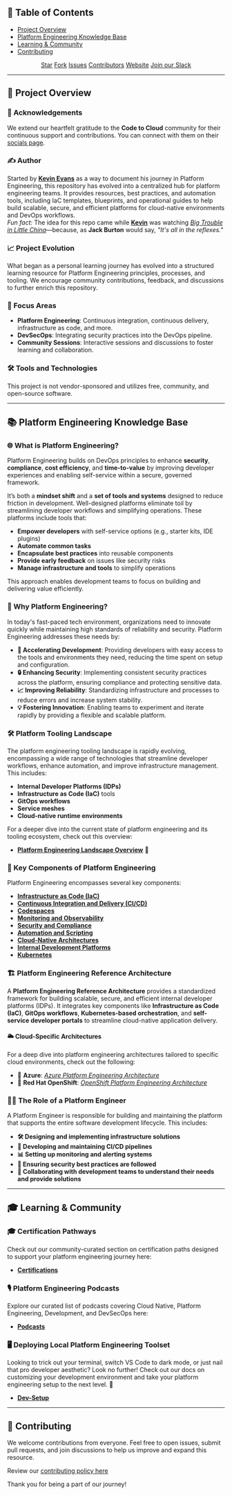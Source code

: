 ## 📑 Table of Contents
- [Project Overview](#project-overview)
- [Platform Engineering Knowledge Base](#platform-engineering-knowledge-base)
- [Learning & Community](#learning--community)
- [Contributing](#contributing)

<div align="center" style="margin: 1em 0;">
  <a class="github-button" href="https://github.com/codetocloudinc/platform-engineering-hub" data-icon="octicon-star" data-size="default" data-show-count="true" aria-label="Star codetocloudinc/platform-engineering-hub on GitHub">Star</a>
  <a class="github-button" href="https://github.com/codetocloudinc/platform-engineering-hub/fork" data-size="default" data-icon="octicon-repo-forked" data-show-count="true" aria-label="Fork codetocloudinc/platform-engineering-hub on GitHub">Fork</a>
  <a class="github-button" href="https://github.com/codetocloudinc/platform-engineering-hub/issues" data-size="default" data-icon="octicon-issue-opened" data-show-count="true" aria-label="Issues for codetocloudinc/platform-engineering-hub on GitHub">Issues</a>
  <a class="github-button" href="https://github.com/codetocloudinc/platform-engineering-hub/graphs/contributors" data-size="default" data-icon="octicon-organization" aria-label="Contributors to codetocloudinc/platform-engineering-hub on GitHub">Contributors</a>
  <a class="github-button" href="https://www.codetocloud.io" data-size="default" aria-label="Website">Website</a>
  <a class="github-button" href="https://www.codetocloud.io/joinus" data-size="default" aria-label="Join our Slack">Join our Slack</a>
</div>

---
## 🏢 Project Overview

### 🎉 Acknowledgements
We extend our heartfelt gratitude to the **Code to Cloud** community for their continuous support and contributions. You can connect with them on their [socials page](https://connect.codetocloud.io).

### ✍️ Author
Started by **[Kevin Evans](https://linktr.ee/bash.sh)** as a way to document his journey in Platform Engineering, this repository has evolved into a centralized hub for platform engineering teams. It provides resources, best practices, and automation tools, including IaC templates, blueprints, and operational guides to help build scalable, secure, and efficient platforms for cloud-native environments and DevOps workflows.  
*Fun fact:* The idea for this repo came while **[Kevin](https://linktr.ee/bash.sh)** was watching *[Big Trouble in Little China](https://www.imdb.com/title/tt0090728/)*—because, as **Jack Burton** would say, *"It's all in the reflexes."*  

### 📈 Project Evolution
What began as a personal learning journey has evolved into a structured learning resource for Platform Engineering principles, processes, and tooling. We encourage community contributions, feedback, and discussions to further enrich this repository.

### 🚀 Focus Areas
- **Platform Engineering**: Continuous integration, continuous delivery, infrastructure as code, and more.
- **DevSecOps**: Integrating security practices into the DevOps pipeline.
- **Community Sessions**: Interactive sessions and discussions to foster learning and collaboration.

### 🛠️ Tools and Technologies
This project is not vendor-sponsored and utilizes free, community, and open-source software.

---

## 📚 Platform Engineering Knowledge Base

### 🌐 What is Platform Engineering?
Platform Engineering builds on DevOps principles to enhance **security**, **compliance**, **cost efficiency**, and **time-to-value** by improving developer experiences and enabling self-service within a secure, governed framework.

It’s both a **mindset shift** and a **set of tools and systems** designed to reduce friction in development. Well-designed platforms eliminate toil by streamlining developer workflows and simplifying operations. These platforms include tools that:
- **Empower developers** with self-service options (e.g., starter kits, IDE plugins)  
- **Automate common tasks**  
- **Encapsulate best practices** into reusable components  
- **Provide early feedback** on issues like security risks  
- **Manage infrastructure and tools** to simplify operations  

This approach enables development teams to focus on building and delivering value efficiently.

### 🚀 Why Platform Engineering?
In today's fast-paced tech environment, organizations need to innovate quickly while maintaining high standards of reliability and security. Platform Engineering addresses these needs by:
- **🚀 Accelerating Development**: Providing developers with easy access to the tools and environments they need, reducing the time spent on setup and configuration.
- **🔒 Enhancing Security**: Implementing consistent security practices across the platform, ensuring compliance and protecting sensitive data.
- **📈 Improving Reliability**: Standardizing infrastructure and processes to reduce errors and increase system stability.
- **💡 Fostering Innovation**: Enabling teams to experiment and iterate rapidly by providing a flexible and scalable platform.

### 🛠️ Platform Tooling Landscape
The platform engineering tooling landscape is rapidly evolving, encompassing a wide range of technologies that streamline developer workflows, enhance automation, and improve infrastructure management. This includes:
- **Internal Developer Platforms (IDPs)**  
- **Infrastructure as Code (IaC)** tools  
- **GitOps workflows**  
- **Service meshes**  
- **Cloud-native runtime environments**  

For a deeper dive into the current state of platform engineering and its tooling ecosystem, check out this overview:  
- **[Platform Engineering Landscape Overview](docs/platform_engineering_landscape.md)** 🚀

### 🔑 Key Components of Platform Engineering
Platform Engineering encompasses several key components:
- **[Infrastructure as Code (IaC)](docs/iac.md)**
- **[Continuous Integration and Delivery (CI/CD)](docs/ci_cd.md)**
- **[Codespaces](docs/codespaces.md)**
- **[Monitoring and Observability](docs/monitoring.md)**
- **[Security and Compliance](docs/security.md)**
- **[Automation and Scripting](docs/automation.md)**
- **[Cloud-Native Architectures](docs/cloud_native.md)**
- **[Internal Development Platforms](docs/internal_development_platforms.md)**
- **[Kubernetes](docs/kubernetes.md)**

### 🏗️ Platform Engineering Reference Architecture
A **Platform Engineering Reference Architecture** provides a standardized framework for building scalable, secure, and efficient internal developer platforms (IDPs). It integrates key components like **Infrastructure as Code (IaC)**, **GitOps workflows**, **Kubernetes-based orchestration**, and **self-service developer portals** to streamline cloud-native application delivery.

#### 🌥️ Cloud-Specific Architectures
For a deep dive into platform engineering architectures tailored to specific cloud environments, check out the following:  
- 🔹 **Azure**: [*Azure Platform Engineering Architecture*](docs/images/azure_ref_architecture.jpg)  
- 🔹 **Red Hat OpenShift**: [*OpenShift Platform Engineering Architecture*](docs/images/red_hat_openshift_ref_architecture.jpg)  

### 👩‍💻 The Role of a Platform Engineer
A Platform Engineer is responsible for building and maintaining the platform that supports the entire software development lifecycle. This includes:
- **🛠️ Designing and implementing infrastructure solutions**
- **🔧 Developing and maintaining CI/CD pipelines**
- **📊 Setting up monitoring and alerting systems**
- **🔐 Ensuring security best practices are followed**
- **🤝 Collaborating with development teams to understand their needs and provide solutions**

---

## 🎓 Learning & Community

### 🎓 Certification Pathways
Check out our community-curated section on certification paths designed to support your platform engineering journey here:  
- **[Certifications](docs/certifications.md)**

### 🎙️ Platform Engineering Podcasts
Explore our curated list of podcasts covering Cloud Native, Platform Engineering, Development, and DevSecOps here:  
- **[Podcasts](docs/podcasts.md)**

### 🖥️ Deploying Local Platform Engineering Toolset
Looking to trick out your terminal, switch VS Code to dark mode, or just nail that pro developer aesthetic? Look no further! Check out our docs on customizing your development environment and take your platform engineering setup to the next level. 🚀  
- **[Dev-Setup](docs/development_setup.md)**

---

## 🤝 Contributing

We welcome contributions from everyone. Feel free to open issues, submit pull requests, and join discussions to help us improve and expand this resource.

Review our [contributing policy here](/CONTRIBUTING.md)

Thank you for being a part of our journey!
